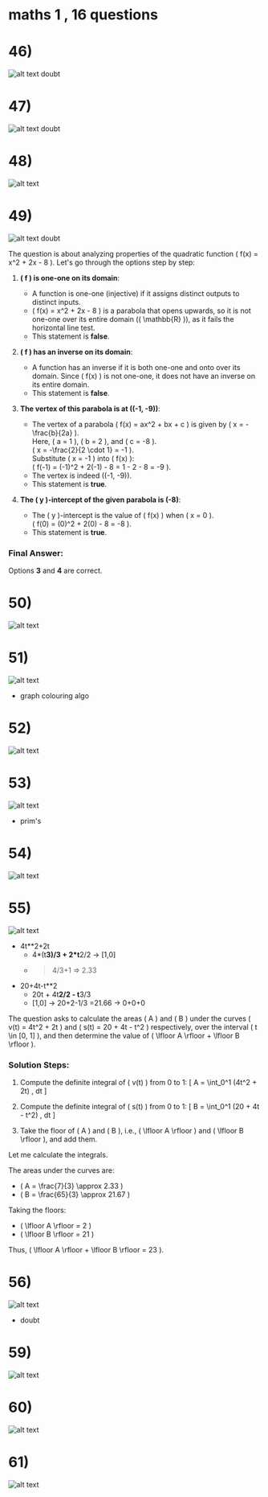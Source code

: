 # maths 1 , 16 questions

# 46)
![alt text](image.png)
doubt

# 47)
![alt text](image-1.png)
doubt

# 48)
![alt text](image-2.png)

# 49)
![alt text](image-3.png)
doubt

The question is about analyzing properties of the quadratic function \( f(x) = x^2 + 2x - 8 \). Let's go through the options step by step:

1. **\( f \) is one-one on its domain**:  
   - A function is one-one (injective) if it assigns distinct outputs to distinct inputs.  
   - \( f(x) = x^2 + 2x - 8 \) is a parabola that opens upwards, so it is not one-one over its entire domain (\( \mathbb{R} \)), as it fails the horizontal line test.  
   - This statement is **false**.

2. **\( f \) has an inverse on its domain**:  
   - A function has an inverse if it is both one-one and onto over its domain. Since \( f(x) \) is not one-one, it does not have an inverse on its entire domain.  
   - This statement is **false**.

3. **The vertex of this parabola is at \((-1, -9)\)**:  
   - The vertex of a parabola \( f(x) = ax^2 + bx + c \) is given by \( x = -\frac{b}{2a} \).  
     Here, \( a = 1 \), \( b = 2 \), and \( c = -8 \).  
     \( x = -\frac{2}{2 \cdot 1} = -1 \).  
     Substitute \( x = -1 \) into \( f(x) \):  
     \( f(-1) = (-1)^2 + 2(-1) - 8 = 1 - 2 - 8 = -9 \).  
   - The vertex is indeed \((-1, -9)\).  
   - This statement is **true**.

4. **The \( y \)-intercept of the given parabola is \(-8\)**:  
   - The \( y \)-intercept is the value of \( f(x) \) when \( x = 0 \).  
     \( f(0) = (0)^2 + 2(0) - 8 = -8 \).  
   - This statement is **true**.

### Final Answer:  
Options **3** and **4** are correct.

# 50)
![alt text](image-4.png)

# 51)
![alt text](image-5.png)
- graph colouring algo


# 52)
![alt text](image-6.png)

# 53)
![alt text](image-7.png)
- prim's

# 54)
![alt text](image-8.png)

# 55)
![alt text](image-9.png)
- 4t**2+2t
    - 4*(t**3)/3 + 2*t**2/2
    -> [1,0]
    - > 4/3+1 => 2.33
- 20+4t-t**2
    - 20t + 4t**2/2 - t**3/3
    - [1,0]
    -> 20+2-1/3 =21.66 
    -> 0+0+0

The question asks to calculate the areas \( A \) and \( B \) under the curves \( v(t) = 4t^2 + 2t \) and \( s(t) = 20 + 4t - t^2 \) respectively, over the interval \( t \in [0, 1] \), and then determine the value of \( \lfloor A \rfloor + \lfloor B \rfloor \).

### Solution Steps:
1. Compute the definite integral of \( v(t) \) from 0 to 1:
   \[
   A = \int_0^1 (4t^2 + 2t) \, dt
   \]

2. Compute the definite integral of \( s(t) \) from 0 to 1:
   \[
   B = \int_0^1 (20 + 4t - t^2) \, dt
   \]

3. Take the floor of \( A \) and \( B \), i.e., \( \lfloor A \rfloor \) and \( \lfloor B \rfloor \), and add them.

Let me calculate the integrals.

The areas under the curves are:

- \( A = \frac{7}{3} \approx 2.33 \)
- \( B = \frac{65}{3} \approx 21.67 \)

Taking the floors:
- \( \lfloor A \rfloor = 2 \)
- \( \lfloor B \rfloor = 21 \)

Thus, \( \lfloor A \rfloor + \lfloor B \rfloor = 23 \).

# 56)
![alt text](image-10.png)
- doubt

# 59)
![alt text](image-11.png)

# 60)
![alt text](image-12.png)

# 61)
![alt text](image-13.png)
